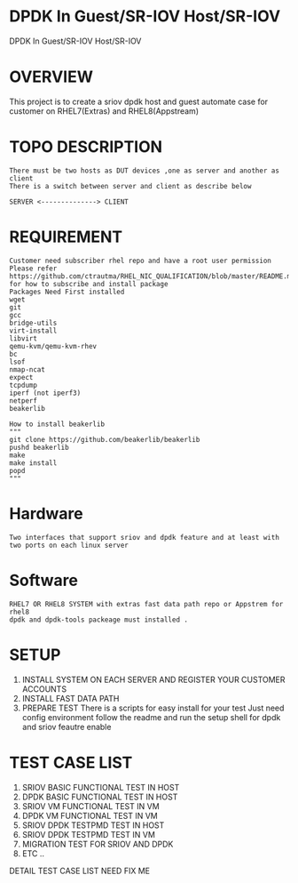 # DPDK In Guest/SR-IOV Host/SR-IOV

DPDK In Guest/SR-IOV Host/SR-IOV

# OVERVIEW
This project is to create a sriov dpdk host and guest automate case for customer on RHEL7(Extras) and RHEL8(Appstream)

# TOPO DESCRIPTION

    There must be two hosts as DUT devices ,one as server and another as client
    There is a switch between server and client as describe below

    SERVER <--------------> CLIENT

# REQUIREMENT
    Customer need subscriber rhel repo and have a root user permission 
    Please refer https://github.com/ctrautma/RHEL_NIC_QUALIFICATION/blob/master/README.md
    for how to subscribe and install package 
    Packages Need First installed
    wget
    git
    gcc
    bridge-utils
    virt-install
    libvirt
    qemu-kvm/qemu-kvm-rhev
    bc
    lsof
    nmap-ncat
    expect
    tcpdump
    iperf (not iperf3)
    netperf
    beakerlib

    How to install beakerlib 
    """
    git clone https://github.com/beakerlib/beakerlib
    pushd beakerlib
    make
    make install
    popd
    """


# Hardware
    Two interfaces that support sriov and dpdk feature and at least with two ports on each linux server  
# Software
    RHEL7 OR RHEL8 SYSTEM with extras fast data path repo or Appstrem for rhel8
    dpdk and dpdk-tools packeage must installed .

# SETUP 
1. INSTALL SYSTEM ON EACH SERVER AND REGISTER YOUR CUSTOMER ACCOUNTS
2. INSTALL FAST DATA PATH 
3. PREPARE TEST 
There is a scripts for easy install for your test 
Just need config environment follow the readme and run the setup shell for dpdk and sriov feautre enable

# TEST CASE LIST 
1. SRIOV BASIC FUNCTIONAL TEST IN HOST
2. DPDK BASIC FUNCTIONAL TEST IN HOST
3. SRIOV VM FUNCTIONAL TEST IN VM 
4. DPDK VM FUNCTIONAL TEST IN VM 
5. SRIOV DPDK TESTPMD TEST IN HOST
6. SRIOV DPDK TESTPMD TEST IN VM 
7. MIGRATION TEST FOR SRIOV AND DPDK 
8. ETC ..



DETAIL TEST CASE LIST 
NEED FIX ME 
